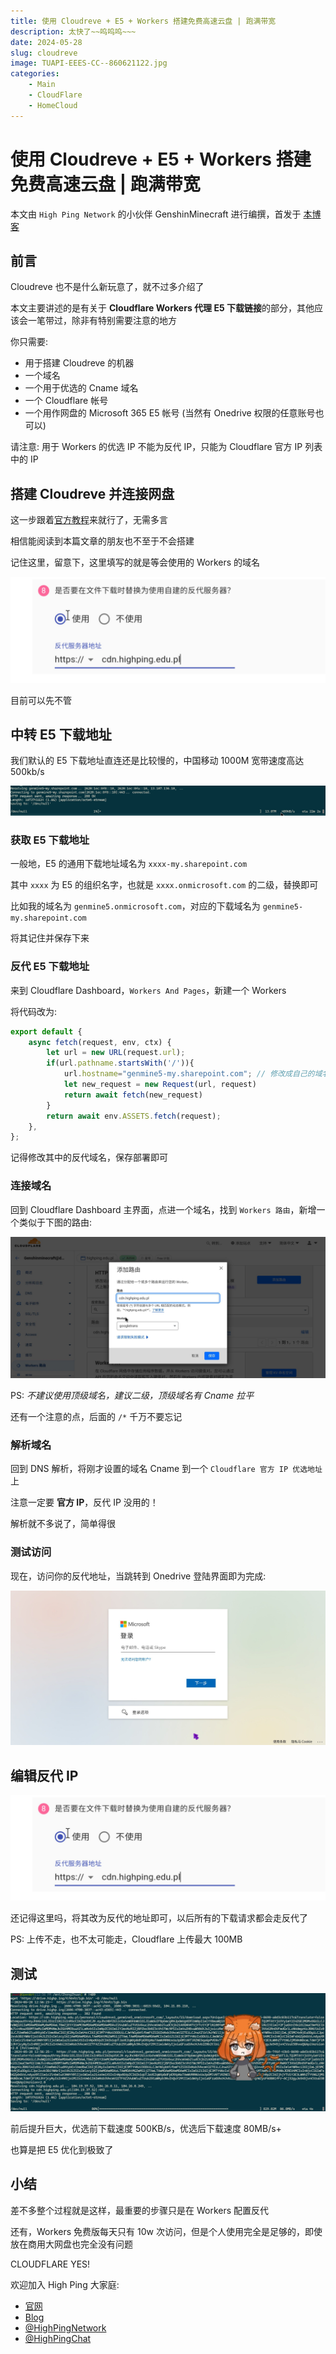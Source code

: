 ```yaml
---
title: 使用 Cloudreve + E5 + Workers 搭建免费高速云盘 | 跑满带宽
description: 太快了~~呜呜呜~~~
date: 2024-05-28
slug: cloudreve
image: TUAPI-EEES-CC--860621122.jpg
categories:
    - Main
    - CloudFlare
    - HomeCloud
---
```


# 使用 Cloudreve + E5 + Workers 搭建免费高速云盘 | 跑满带宽
本文由 `High Ping Network` 的小伙伴 GenshinMinecraft 进行编撰，首发于 [本博客](https://blog.highp.ing)

## 前言

Cloudreve 也不是什么新玩意了，就不过多介绍了

本文主要讲述的是有关于 **Cloudflare Workers 代理 E5 下载链接**的部分，其他应该会一笔带过，除非有特别需要注意的地方

你只需要:
- 用于搭建 Cloudreve 的机器
- 一个域名
- 一个用于优选的 Cname 域名
- 一个 Cloudflare 帐号
- 一个用作网盘的 Microsoft 365 E5 帐号 (当然有 Onedrive 权限的任意账号也可以)

请注意: 用于 Workers 的优选 IP 不能为反代 IP，只能为 Cloudflare 官方 IP 列表中的 IP

## 搭建 Cloudreve 并连接网盘

这一步跟着[官方教程](https://docs.cloudreve.org/getting-started/install)来就行了，无需多言

相信能阅读到本篇文章的朋友也不至于不会搭建

记住这里，留意下，这里填写的就是等会使用的 Workers 的域名

![IMG_20240527_214124_048.jpg](IMG_20240527_214124_048.jpg)

目前可以先不管

## 中转 E5 下载地址

我们默认的 E5 下载地址直连还是比较慢的，中国移动 1000M 宽带速度高达 500kb/s

![](IMG_20240527_214837_392.jpg)

### 获取 E5 下载地址

一般地，E5 的通用下载地址域名为 `xxxx-my.sharepoint.com`

其中 `xxxx` 为 E5 的组织名字，也就是 `xxxx.onmicrosoft.com` 的二级，替换即可

比如我的域名为 `genmine5.onmicrosoft.com`，对应的下载域名为 `genmine5-my.sharepoint.com`

将其记住并保存下来

### 反代 E5 下载地址

来到 Cloudflare Dashboard，`Workers And Pages`，新建一个 Workers

将代码改为:

```js
export default {
	async fetch(request, env, ctx) {
		let url = new URL(request.url);
		if(url.pathname.startsWith('/')){
			url.hostname="genmine5-my.sharepoint.com"; // 修改成自己的域名
			let new_request = new Request(url, request)
			return await fetch(new_request)
		}
		return await env.ASSETS.fetch(request);
	},
};
```

记得修改其中的反代域名，保存部署即可

### 连接域名

回到 Cloudflare Dashboard 主界面，点进一个域名，找到 `Workers 路由`，新增一个类似于下图的路由:

![](IMG_20240527_221036_568.jpg)

PS: *不建议使用顶级域名，建议二级，顶级域名有 Cname 拉平*

还有一个注意的点，后面的 `/*` 千万不要忘记

### 解析域名

回到 DNS 解析，将刚才设置的域名 Cname 到一个 `Cloudflare 官方 IP 优选地址`上

注意一定要 **官方 IP**，反代 IP 没用的！

解析就不多说了，简单得很

### 测试访问

现在，访问你的反代地址，当跳转到 Onedrive 登陆界面即为完成: 

![](IMG_20240528_125235_035.jpg)


## 编辑反代 IP

![IMG_20240527_214124_048.jpg](IMG_20240527_214124_048.jpg)

还记得这里吗，将其改为反代的地址即可，以后所有的下载请求都会走反代了

PS: 上传不走，也不太可能走，Cloudflare 上传最大 100MB


## 测试

![](IMG_20240528_125814_900.jpg)

前后提升巨大，优选前下载速度 500KB/s，优选后下载速度 80MB/s+

也算是把 E5 优化到极致了

## 小结

差不多整个过程就是这样，最重要的步骤只是在 Workers 配置反代

还有，Workers 免费版每天只有 10w 次访问，但是个人使用完全是足够的，即使放在商用大网盘也完全没有问题

CLOUDFLARE YES!

欢迎加入 High Ping 大家庭:
- [官网](https://highp.ing)
- [Blog](https://blog.highp.ing)
- [@HighPingNetwork](https://t.me/HighPingNetwork)
- [@HighPingChat](https://t.me/highpingchat)

